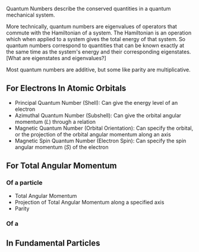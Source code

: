 Quantum Numbers describe the conserved quantities in a quantum mechanical system.

More technically, quantum numbers are eigenvalues of operators that commute with the Hamiltonian of a system. The Hamiltonian is an operation which when applied to a system gives the total energy of that system. 
So quantum numbers correspond to quantities that can be known exactly at the same time as the system's 
energy and their corresponding eigenstates. [What are eigenstates and eigenvalues?]

Most quantum numbers are additive, but some like parity are multiplicative.
## For Electrons In Atomic Orbitals
- Principal Quantum Number (Shell): Can give the energy level of an electron
- Azimuthal Quantum Number (Subshell): Can give the orbital angular momentum ($L$) through a relation
- Magnetic Quantum Number (Orbital Orientation): Can specify the orbital, or the projection of the orbital angular momentum along an axis
- Magnetic Spin Quantum Number (Electron Spin): Can specify the spin angular momentum ($S$) of the electron
## For Total Angular Momentum
### Of a particle 
- Total Angular Momentum
- Projection of Total Angular Momentum along a specified axis
- Parity
### Of a
## In Fundamental Particles
